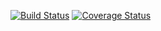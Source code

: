 [![Build Status](https://travis-ci.com/michenriq/clean-react.svg?branch=main)](https://travis-ci.com/michenriq/clean-react)
[![Coverage Status](https://coveralls.io/repos/github/michenriq/clean-react/badge.svg)](https://coveralls.io/github/michenriq/clean-react)